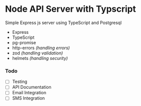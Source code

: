 # Node API Server with Typscript

Simple Express js server using TypeScript and Postgresql

- Express
- TypeScript
- pg-promise
- http-errors _(handling errors)_
- zod _(handling validation)_
- helmets _(handling security)_

### Todo

- [ ] Testing
- [ ] API Documentation
- [ ] Email Integration
- [ ] SMS Integration

